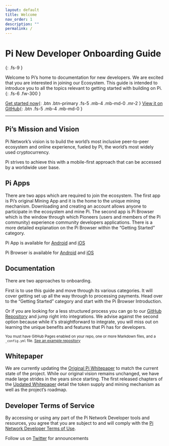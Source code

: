 ```yaml
---
layout: default
title: Welcome
nav_order: 1
description: ""
permalink: /
---
```


# Pi New Developer Onboarding Guide
{: .fs-9 }

Welcome to Pi’s home to documentation for new developers. We are excited that you are interested in joining our Ecosystem. This guide is intended to introduce you to all the topics relevant to getting started with building on Pi.
{: .fs-6 .fw-300 }

[Get started now](#getting-started){: .btn .btn-primary .fs-5 .mb-4 .mb-md-0 .mr-2 } [View it on GitHub](https://github.com/just-the-docs/just-the-docs){: .btn .fs-5 .mb-4 .mb-md-0 }

---

## Pi’s Mission and Vision
Pi Network’s vision is to build the world’s most inclusive peer-to-peer ecosystem and online experience, fueled by Pi, the world’s most widely used cryptocurrency.

Pi strives to achieve this with a mobile-first approach that can be accessed by a worldwide user base. 


## Pi Apps
There are two apps which are required to join the ecosystem. The first app is Pi’s original Mining App and it is the home to the unique mining mechanism. Downloading and creating an account allows anyone to participate in the ecosystem and mine Pi. The second app is Pi Browser which is the window through which Pioneers (users and members of the Pi community) experience community developers applications. There is a more detailed explanation on the Pi Browser within the “Getting Started” category. 

Pi App is available for [Android](https://play.google.com/store/apps/details?id=com.blockchainvault) and [iOS](https://itunes.apple.com/us/app/pi-network/id1445472541)

Pi Browser is available for [Android](https://play.google.com/store/apps/details?id=pi.browser) and [iOS](https://apps.apple.com/us/app/pi-browser/id1560911608)


## Documentation

There are two approaches to onboarding. 

First is to use this guide and move through its various categories. It will cover getting set up all the way through to processing payments. Head over to the “Getting Started” category and start with the Pi Browser Introduction. 

Or if you are looking for a less structured process you can go to our [GitHub Repository](https://github.com/pi-apps/pi-platform-docs) and jump right into integrations. We advise against the second option because while it's straightforward to integrate, you will miss out on learning the unique benefits and features that Pi has for developers. 

<small>You must have GitHub Pages enabled on your repo, one or more Markdown files, and a `_config.yml` file. [See an example repository](https://github.com/pmarsceill/jtd-remote)</small>

## Whitepaper
We are currently updating the [Original Pi Whitepaper](https://minepi.com/white-paper) to match the current state of the project. While our original vision remains unchanged, we have made large strides in the years since starting. The first released chapters of the [Updated Whitepaper](https://medium.com/@pinetwork-official/pi-whitepaper-chapters-mainnet-token-model-mining-and-roadmap-19f4a6774e71) detail the token supply and mining mechanism as well as the project’s roadmap. 

## Developer Terms of Service 
By accessing or using any part of the Pi Network Developer tools and resources, you agree that you are subject to and will comply with the [Pi Network Developer Terms of Use](https://socialchain.app/developer_terms).


Follow us on [Twitter](https://twitter.com/PiCoreTeam) for announcements

